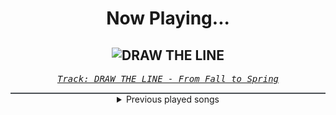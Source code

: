 <div align="center"> 
<h1>Now Playing...</h1>

![DRAW THE LINE](https://i.scdn.co/image/ab67616d00001e028f98e1dce60831e481f3fc7d)
--
_<samp><a href="https://open.spotify.com/track/4G6zHYpsK2uXnBZBtprK7u">Track: DRAW THE LINE - From Fall to Spring</a></samp>_

<div style="border: 1px #4B5054 solid"></div>
<details>
  <summary>
    Previous played songs
  </summary>
  <table>
    <thead>
      <tr>
        <th>
          Artist
        </th>
        <th>
          Song
        </th>
        <th>
          Link
        </th>
      </tr>
    </thead>
    <tbody>
      <tr><td>From Fall to Spring</td><td>DRAW THE LINE</td><td><a href="https://open.spotify.com/track/4G6zHYpsK2uXnBZBtprK7u">https://open.spotify.com/track/4G6zHYpsK2uXnBZBtprK7u</a></td></tr><tr><td>Disturbed</td><td>Inside the Fire</td><td><a href="https://open.spotify.com/track/5cxp9kjCFyJwzv3lzeX7ku">https://open.spotify.com/track/5cxp9kjCFyJwzv3lzeX7ku</a></td></tr><tr><td>Disturbed</td><td>Indestructible</td><td><a href="https://open.spotify.com/track/42ZVk59gT4tMlrZmd8Ijxf">https://open.spotify.com/track/42ZVk59gT4tMlrZmd8Ijxf</a></td></tr><tr><td>Jeremiah Kane</td><td>Never Back Down</td><td><a href="https://open.spotify.com/track/4UgBxzs7lDF1nIrNsGFm2v">https://open.spotify.com/track/4UgBxzs7lDF1nIrNsGFm2v</a></td></tr><tr><td>Fury Weekend</td><td>Black To The Future</td><td><a href="https://open.spotify.com/track/3RZZ8KnNq63Isfqo67KI4W">https://open.spotify.com/track/3RZZ8KnNq63Isfqo67KI4W</a></td></tr><tr><td>Cassetter</td><td>Till The End - Wice Remix</td><td><a href="https://open.spotify.com/track/4hjArrRIBKCc3ubbVfdZfU">https://open.spotify.com/track/4hjArrRIBKCc3ubbVfdZfU</a></td></tr><tr><td>Bury Tomorrow</td><td>Choke</td><td><a href="https://open.spotify.com/track/2KGCOtaTbNIbwrxS0a2UMv">https://open.spotify.com/track/2KGCOtaTbNIbwrxS0a2UMv</a></td></tr><tr><td>SLAVES</td><td>True Colors</td><td><a href="https://open.spotify.com/track/0KsAoydnR06mSbOn8d3geR">https://open.spotify.com/track/0KsAoydnR06mSbOn8d3geR</a></td></tr><tr><td>SLAVES</td><td>True Colors</td><td><a href="https://open.spotify.com/track/0KsAoydnR06mSbOn8d3geR">https://open.spotify.com/track/0KsAoydnR06mSbOn8d3geR</a></td></tr><tr><td>SLAVES</td><td>True Colors</td><td><a href="https://open.spotify.com/track/0KsAoydnR06mSbOn8d3geR">https://open.spotify.com/track/0KsAoydnR06mSbOn8d3geR</a></td></tr><tr><td>SLAVES</td><td>True Colors</td><td><a href="https://open.spotify.com/track/0KsAoydnR06mSbOn8d3geR">https://open.spotify.com/track/0KsAoydnR06mSbOn8d3geR</a></td></tr><tr><td>SLAVES</td><td>True Colors</td><td><a href="https://open.spotify.com/track/0KsAoydnR06mSbOn8d3geR">https://open.spotify.com/track/0KsAoydnR06mSbOn8d3geR</a></td></tr><tr><td>SLAVES</td><td>True Colors</td><td><a href="https://open.spotify.com/track/0KsAoydnR06mSbOn8d3geR">https://open.spotify.com/track/0KsAoydnR06mSbOn8d3geR</a></td></tr><tr><td>SLAVES</td><td>True Colors</td><td><a href="https://open.spotify.com/track/0KsAoydnR06mSbOn8d3geR">https://open.spotify.com/track/0KsAoydnR06mSbOn8d3geR</a></td></tr><tr><td>SLAVES</td><td>True Colors</td><td><a href="https://open.spotify.com/track/0KsAoydnR06mSbOn8d3geR">https://open.spotify.com/track/0KsAoydnR06mSbOn8d3geR</a></td></tr><tr><td>SLAVES</td><td>True Colors</td><td><a href="https://open.spotify.com/track/0KsAoydnR06mSbOn8d3geR">https://open.spotify.com/track/0KsAoydnR06mSbOn8d3geR</a></td></tr><tr><td>SLAVES</td><td>True Colors</td><td><a href="https://open.spotify.com/track/0KsAoydnR06mSbOn8d3geR">https://open.spotify.com/track/0KsAoydnR06mSbOn8d3geR</a></td></tr><tr><td>SLAVES</td><td>True Colors</td><td><a href="https://open.spotify.com/track/0KsAoydnR06mSbOn8d3geR">https://open.spotify.com/track/0KsAoydnR06mSbOn8d3geR</a></td></tr><tr><td>SLAVES</td><td>True Colors</td><td><a href="https://open.spotify.com/track/0KsAoydnR06mSbOn8d3geR">https://open.spotify.com/track/0KsAoydnR06mSbOn8d3geR</a></td></tr><tr><td>Blasterjaxx</td><td>Shadows</td><td><a href="https://open.spotify.com/track/2K683tmRLnwOc4pcFRr8xY">https://open.spotify.com/track/2K683tmRLnwOc4pcFRr8xY</a></td></tr>
    </tbody>
  </table>
</details>

</div>
